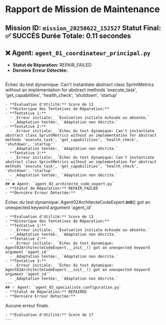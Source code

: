 # Rapport de Mission de Maintenance
**Mission ID:** `mission_20250622_152527`
**Statut Final:** ✅ SUCCÈS
**Durée Totale:** 0.11 secondes
---
## ❌ Agent: `agent_01_coordinateur_principal.py`
- **Statut de Réparation:** REPAIR_FAILED
- **Dernière Erreur Détectée:**
  ```
Échec du test dynamique: Can't instantiate abstract class SprintMetrics without an implementation for abstract methods 'execute_task', 'get_capabilities', 'health_check', 'shutdown', 'startup'
  ```
- **Évaluation d'Utilité:** Score de 13
- **Historique des Tentatives de Réparation:**
  - **Tentative 1:**
    - _Erreur initiale:_ `Évaluation initiale échouée ou absente.`
    - _Adaptation tentée:_ `Adaptation non décrite.`
  - **Tentative 2:**
    - _Erreur initiale:_ `Échec du test dynamique: Can't instantiate abstract class SprintMetrics without an implementation for abstract methods 'execute_task', 'get_capabilities', 'health_check', 'shutdown', 'startup'`
    - _Adaptation tentée:_ `Adaptation non décrite.`
  - **Tentative 3:**
    - _Erreur initiale:_ `Échec du test dynamique: Can't instantiate abstract class SprintMetrics without an implementation for abstract methods 'execute_task', 'get_capabilities', 'health_check', 'shutdown', 'startup'`
    - _Adaptation tentée:_ `Adaptation non décrite.`
---
## ❌ Agent: `agent_02_architecte_code_expert.py`
- **Statut de Réparation:** REPAIR_FAILED
- **Dernière Erreur Détectée:**
  ```
Échec du test dynamique: Agent02ArchitecteCodeExpert.__init__() got an unexpected keyword argument 'agent_id'
  ```
- **Évaluation d'Utilité:** Score de 13
- **Historique des Tentatives de Réparation:**
  - **Tentative 1:**
    - _Erreur initiale:_ `Évaluation initiale échouée ou absente.`
    - _Adaptation tentée:_ `Adaptation non décrite.`
  - **Tentative 2:**
    - _Erreur initiale:_ `Échec du test dynamique: Agent02ArchitecteCodeExpert.__init__() got an unexpected keyword argument 'agent_id'`
    - _Adaptation tentée:_ `Adaptation non décrite.`
  - **Tentative 3:**
    - _Erreur initiale:_ `Échec du test dynamique: Agent02ArchitecteCodeExpert.__init__() got an unexpected keyword argument 'agent_id'`
    - _Adaptation tentée:_ `Adaptation non décrite.`
---
## ✅ Agent: `agent_03_specialiste_configuration.py`
- **Statut de Réparation:** REPAIRED
- **Dernière Erreur Détectée:**
  ```
Aucune erreur finale.
  ```
- **Évaluation d'Utilité:** Score de 17
---